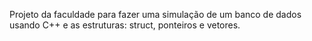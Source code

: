 Projeto da faculdade para fazer uma simulação de um banco de dados usando C++ e as estruturas: struct, ponteiros e vetores.
